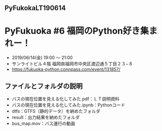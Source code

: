 ## PyFukokaLT190614
# PyFukuoka #6 福岡のPython好き集まれー！

- 2019/06/14(金) 19:00 〜 21:00
- サンライトビル４階 福岡県福岡市中央区渡辺通５丁目２３−８
- https://fukuoka-python.connpass.com/event/131857/

## ファイルとフォルダの説明
- バスの現在位置を見える化してみた.pdf：ＬＴ説明資料
- バスの現在位置を見える化してみた.ipynb：Pythonコード
- dtfs：GTFS（静的データ）を納めたフォルダ
- result：出力結果を納めたフォルダ
- bus_map.mov：バス運行の動画
